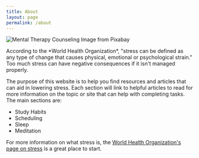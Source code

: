 ```yaml
---
title: About
layout: page
permalink: /about
---
```

<p><img src="https://cdn.pixabay.com/photo/2021/12/02/22/02/mental-6841357_1280.png" alt="Mental Therapy Counseling Image from Pixabay"/></p>
<p> According to the *World Health Organization*, "stress can be defined as any type of change that causes physical, emotional or psychological strain." Too much stress can have negative consequences if it isn't managed properly.</p>
<p>The purpose of this website is to help you find resources and articles that can aid in lowering stress.
    Each section will link to helpful articles to read for more information on the topic or site that can help with completing tasks.
    The main sections are:</p>

<ul>
    <li>Study Habits</li>
    <li>Scheduling</li>
    <li>Sleep</li>
    <li>Meditation</li>
</ul>

<p>For more information on what stress is, the <a href="https://www.who.int/news-room/questions-and-answers/item/stress#:~:text=Stress%20can%20be%20defined%20as,to%20your%20overall%20well%2Dbeing.">World Health Organization's page on stress</a> is a great place to start.</p>
